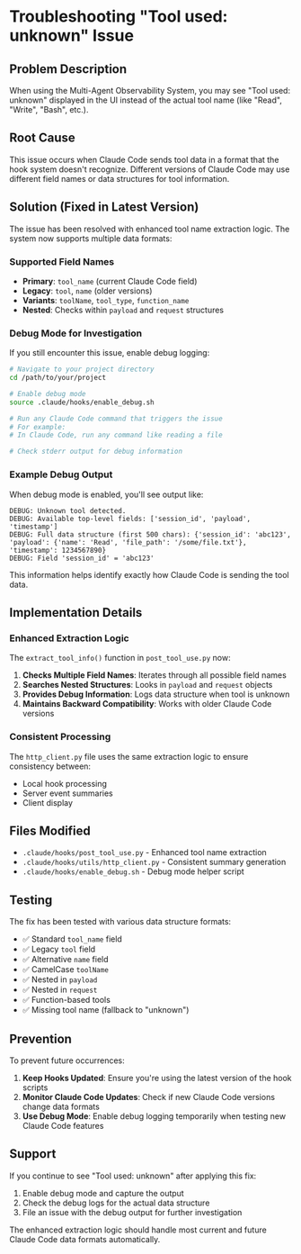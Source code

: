 # Troubleshooting "Tool used: unknown" Issue

## Problem Description

When using the Multi-Agent Observability System, you may see "Tool used: unknown" displayed in the UI instead of the actual tool name (like "Read", "Write", "Bash", etc.).

## Root Cause

This issue occurs when Claude Code sends tool data in a format that the hook system doesn't recognize. Different versions of Claude Code may use different field names or data structures for tool information.

## Solution (Fixed in Latest Version)

The issue has been resolved with enhanced tool name extraction logic. The system now supports multiple data formats:

### Supported Field Names

- **Primary**: `tool_name` (current Claude Code field)
- **Legacy**: `tool`, `name` (older versions)
- **Variants**: `toolName`, `tool_type`, `function_name`
- **Nested**: Checks within `payload` and `request` structures

### Debug Mode for Investigation

If you still encounter this issue, enable debug logging:

```bash
# Navigate to your project directory
cd /path/to/your/project

# Enable debug mode
source .claude/hooks/enable_debug.sh

# Run any Claude Code command that triggers the issue
# For example:
# In Claude Code, run any command like reading a file

# Check stderr output for debug information
```

### Example Debug Output

When debug mode is enabled, you'll see output like:

```
DEBUG: Unknown tool detected.
DEBUG: Available top-level fields: ['session_id', 'payload', 'timestamp']
DEBUG: Full data structure (first 500 chars): {'session_id': 'abc123', 'payload': {'name': 'Read', 'file_path': '/some/file.txt'}, 'timestamp': 1234567890}
DEBUG: Field 'session_id' = 'abc123'
```

This information helps identify exactly how Claude Code is sending the tool data.

## Implementation Details

### Enhanced Extraction Logic

The `extract_tool_info()` function in `post_tool_use.py` now:

1. **Checks Multiple Field Names**: Iterates through all possible field names
2. **Searches Nested Structures**: Looks in `payload` and `request` objects
3. **Provides Debug Information**: Logs data structure when tool is unknown
4. **Maintains Backward Compatibility**: Works with older Claude Code versions

### Consistent Processing

The `http_client.py` file uses the same extraction logic to ensure consistency between:
- Local hook processing
- Server event summaries
- Client display

## Files Modified

- `.claude/hooks/post_tool_use.py` - Enhanced tool name extraction
- `.claude/hooks/utils/http_client.py` - Consistent summary generation
- `.claude/hooks/enable_debug.sh` - Debug mode helper script

## Testing

The fix has been tested with various data structure formats:

- ✅ Standard `tool_name` field
- ✅ Legacy `tool` field
- ✅ Alternative `name` field
- ✅ CamelCase `toolName`
- ✅ Nested in `payload`
- ✅ Nested in `request`
- ✅ Function-based tools
- ✅ Missing tool name (fallback to "unknown")

## Prevention

To prevent future occurrences:

1. **Keep Hooks Updated**: Ensure you're using the latest version of the hook scripts
2. **Monitor Claude Code Updates**: Check if new Claude Code versions change data formats
3. **Use Debug Mode**: Enable debug logging temporarily when testing new Claude Code features

## Support

If you continue to see "Tool used: unknown" after applying this fix:

1. Enable debug mode and capture the output
2. Check the debug logs for the actual data structure
3. File an issue with the debug output for further investigation

The enhanced extraction logic should handle most current and future Claude Code data formats automatically.